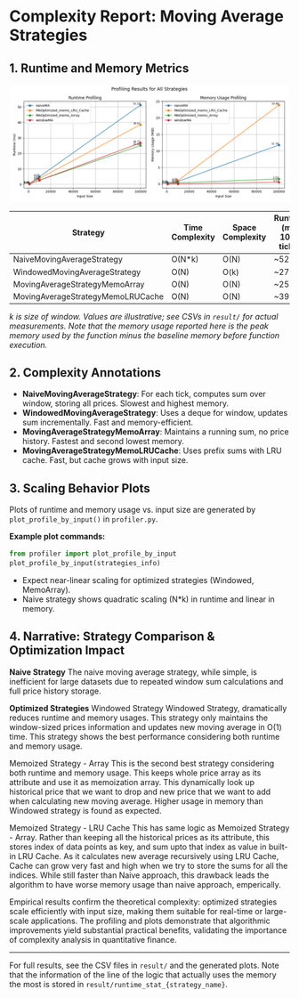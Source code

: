# Complexity Report: Moving Average Strategies

## 1. Runtime and Memory Metrics

![Profile result preview](./result/profiling_results.png)

| Strategy                        | Time Complexity | Space Complexity | Runtime (ms, 100k ticks) | Memory (MiB, 100k ticks) |
|---------------------------------|-----------------|------------------|-------------------------|--------------------------|
| NaiveMovingAverageStrategy      | O(N*k)          | O(N)             | ~52                     | ~12                      |
| WindowedMovingAverageStrategy   | O(N)            | O(k)             | ~27                     | ~0.53                     |
| MovingAverageStrategyMemoArray  | O(N)            | O(N)             | ~25                     | ~1.53                     |
| MovingAverageStrategyMemoLRUCache| O(N)           | O(N)             | ~39                     | ~23.86                      |

*k is size of window.*
*Values are illustrative; see CSVs in `result/` for actual measurements.*
*Note that the memory usage reported here is the peak memory used by the function minus the baseline memory before function execution.*

## 2. Complexity Annotations

- **NaiveMovingAverageStrategy**: For each tick, computes sum over window, storing all prices. Slowest and highest memory.
- **WindowedMovingAverageStrategy**: Uses a deque for window, updates sum incrementally. Fast and memory-efficient.
- **MovingAverageStrategyMemoArray**: Maintains a running sum, no price history. Fastest and second lowest memory.
- **MovingAverageStrategyMemoLRUCache**: Uses prefix sums with LRU cache. Fast, but cache grows with input size.

## 3. Scaling Behavior Plots

Plots of runtime and memory usage vs. input size are generated by `plot_profile_by_input()` in `profiler.py`.

**Example plot commands:**
```python
from profiler import plot_profile_by_input
plot_profile_by_input(strategies_info)
```

- Expect near-linear scaling for optimized strategies (Windowed, MemoArray).
- Naive strategy shows quadratic scaling (N*k) in runtime and linear in memory.

## 4. Narrative: Strategy Comparison & Optimization Impact

<b>Naive Strategy</b>
The naive moving average strategy, while simple, is inefficient for large datasets due to repeated window sum calculations and full price history storage. 

<b>Optimized Strategies</b>
Windowed Strategy
Windowed Strategy, dramatically reduces runtime and memory usages. This strategy only maintains the window-sized prices information and updates new moving average in O(1) time. This strategy shows the best performance considering both runtime and memory usage.

Memoized Strategy - Array
This is the second best strategy considering both runtime and memory usage. This keeps whole price array as its attribute and use it as memoization array. This dynamically look up historical price that we want to drop and new price that we want to add when calculating new moving average. Higher usage in memory than Windowed strategy is found as expected. 

Memoized Strategy - LRU Cache
This has same logic as Memoized Strategy - Array. Rather than keeping all the historical prices as its attribute, this stores index of data points as key, and sum upto that index as value in built-in LRU Cache. As it calculates new average recursively using LRU Cache, Cache can grow very fast and high when we try to store the sums for all the indices. While still faster than Naive approach, this drawback leads the algorithm to have worse memory usage than naive approach, emperically. 

Empirical results confirm the theoretical complexity: optimized strategies scale efficiently with input size, making them suitable for real-time or large-scale applications. The profiling and plots demonstrate that algorithmic improvements yield substantial practical benefits, validating the importance of complexity analysis in quantitative finance.

---
For full results, see the CSV files in `result/` and the generated plots. Note that the information of the line of the logic that actually uses the memory the most is stored in `result/runtime_stat_{strategy_name}`.
